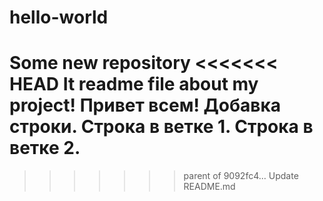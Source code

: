 # hello-world
Some new repository
<<<<<<< HEAD
It readme file about my project!
Привет всем!
Добавка строки.
Строка в ветке 1.
Строка в ветке 2.
=======
>>>>>>> parent of 9092fc4... Update README.md
